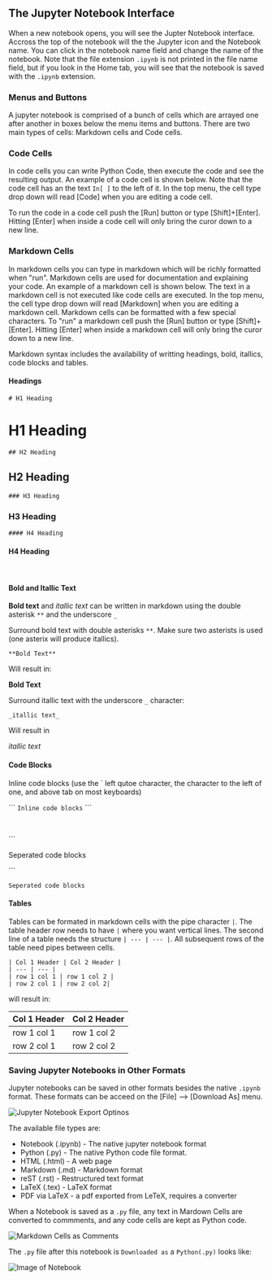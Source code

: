
## The Jupyter Notebook Interface

When a new notebook opens, you will see the Jupter Notebook interface. Accross the top of the notebook will the the Jupyter icon and the Notebook name. You can click in the notebook name field and change the name of the notebook. Note that the file extension ```.ipynb``` is not printed in the file name field, but if you look in the Home tab, you will see that the notebook is saved with the ```.ipynb``` extension.
### Menus and Buttons

A jupyter notebook is comprised of a bunch of cells which are arrayed one after another in boxes below the menu items and buttons. There are two main types of cells: Markdown cells and Code cells.
### Code Cells

In code cells you can write Python Code, then execute the code and see the resulting output. An example of a code cell is shown below. Note that the code cell has an the text ```In[ ]``` to the left of it. In the top menu, the cell type drop down will read [Code] when you are editing a code cell.

To run the code in a code cell push the [Run] button or type [Shift]+[Enter]. Hitting [Enter] when inside a code cell will only bring the curor down to a new line.
###  Markdown Cells

In markdown cells you can type in markdown which will be richly formatted when "run". Markdown cells are used for documentation and explaining your code. An example of a markdown cell is shown below. The text in a markdown cell is not executed like code cells are executed. In the top menu, the cell type drop down will read [Markdown] when you are editing a markdown cell. Markdown cells can be formatted with a few special characters. To "run" a markdown cell push the [Run] button or type [Shift]+[Enter]. Hitting [Enter] when inside a markdown cell will only bring the curor down to a new line.

Markdown syntax includes the availability of writting headings, bold, itallics, code blocks and tables.

#### Headings

```# H1 Heading```

# H1 Heading
 
```## H2 Heading```

## H2 Heading
 
```### H3 Heading```

### H3 Heading
 
 
```#### H4 Heading```

#### H4 Heading
 
<br>

#### Bold and Itallic Text

**Bold text** and _itallic text_ can be written in markdown using the double asterisk ```**``` and the underscore ```_```

Surround bold text with double asterisks ``**``. Make sure two asterists is used (one asterix will produce itallics).

```
**Bold Text**
```

Will result in:

**Bold Text**

Surround itallic text with the underscore ```_``` character:

```
_itallic text_
```

Will result in

_itallic text_

#### Code Blocks

Inline code blocks (use the \` left qutoe character, the character to the left of one, and above tab on most keyboards)
 
\`\`\` ```Inline code blocks``` \`\`\`
 

<br>
 
\`\`\`
  
Seperated code blocks
  
\`\`\`
  
```
Seperated code blocks
```

#### Tables

Tables can be formated in markdown cells with the pipe character  ```|```. The table header row needs to have ```|``` where you want vertical lines. The second line of a table needs the structure ```| --- | --- |```. All subsequent rows of the table need pipes between cells.

```
| Col 1 Header | Col 2 Header |
| --- | --- |
| row 1 col 1 | row 1 col 2 |
| row 2 col 1 | row 2 col 2|
```

will result in:

| Col 1 Header | Col 2 Header |
| --- | --- |
| row 1 col 1 | row 1 col 2 |
| row 2 col 1 | row 2 col 2|
### Saving Jupyter Notebooks in Other Formats

Jupyter notebooks can be saved in other formats besides the native ```.ipynb``` format. These formats can be acceed on the [File] --> [Download As] menu.

![Jupyter Notebook Export Optinos](images/jupyter_notebook_export_options.png)

The available file types are:

 * Notebook (.ipynb) - The native jupyter notebook format
 * Python (.py) - The native Python code file format.
 * HTML (.html) - A web page
 * Markdown (.md) - Markdown format
 * reST (.rst) - Restructured text format
 * LaTeX (.tex) - LaTeX format
 * PDF via LaTeX - a pdf exported from LeTeX, requires a converter
 
When a Notebook is saved as a ```.py``` file, any text in Mardown Cells are converted to commments, and any code cells are kept as Python code. 

![Markdown Cells as Comments](images/jupyter_notebook_markdown_cells_as_comments.png)

The ```.py``` file after this notebook is ```Downloaded as``` a ```Python(.py)``` looks like:

![Image of Notebook](images/jupyter_notebook_dot_py_file.png)
 

